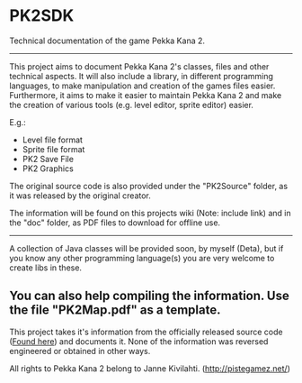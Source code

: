 # PK2SDK
Technical documentation of the game Pekka Kana 2.

---

This project aims to document Pekka Kana 2's classes, files and other technical aspects. It will also include a library, in different programming languages, to make manipulation and creation of the games files easier. Furthermore, it aims to make it easier to maintain Pekka Kana 2 and make the creation of various tools (e.g. level editor, sprite editor) easier.


E.g.:
  * Level file format
  * Sprite file format
  * PK2 Save File
  * PK2 Graphics
  

The original source code is also provided under the "PK2Source" folder, as it was released by the original creator.
  
  
The information will be found on this projects wiki (Note: include link) and in the "doc" folder, as PDF files to download for offline use.

---

A collection of Java classes will be provided soon, by myself (Deta), but if you know any other programming language(s) you are very welcome to create libs in these.

You can also help compiling the information. Use the file "PK2Map.pdf" as a template.
---

This project takes it's information from the officially released source code ([Found here](http://pistegamez.proboards.com/thread/543/level-editor-source-codes-available)) and documents it. None of the information was reversed engineered or obtained in other ways.

All rights to Pekka Kana 2 belong to Janne Kivilahti. (http://pistegamez.net/)
